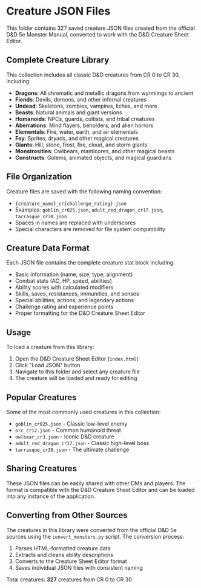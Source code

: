 # Creature JSON Files

This folder contains 327 saved creature JSON files created from the official D&D 5e Monster Manual, converted to work with the D&D Creature Sheet Editor.

## Complete Creature Library

This collection includes all classic D&D creatures from CR 0 to CR 30, including:

- **Dragons**: All chromatic and metallic dragons from wyrmlings to ancient
- **Fiends**: Devils, demons, and other infernal creatures
- **Undead**: Skeletons, zombies, vampires, liches, and more
- **Beasts**: Natural animals and giant versions
- **Humanoids**: NPCs, guards, cultists, and tribal creatures
- **Aberrations**: Mind flayers, beholders, and alien horrors
- **Elementals**: Fire, water, earth, and air elementals
- **Fey**: Sprites, dryads, and other magical creatures
- **Giants**: Hill, stone, frost, fire, cloud, and storm giants
- **Monstrosities**: Owlbears, manticores, and other magical beasts
- **Constructs**: Golems, animated objects, and magical guardians

## File Organization

Creature files are saved with the following naming convention:
- `{creature_name}_cr{challenge_rating}.json`
- Examples: `goblin_cr025.json`, `adult_red_dragon_cr17.json`, `tarrasque_cr30.json`
- Spaces in names are replaced with underscores
- Special characters are removed for file system compatibility

## Creature Data Format

Each JSON file contains the complete creature stat block including:

- Basic information (name, size, type, alignment)
- Combat stats (AC, HP, speed, abilities)
- Ability scores with calculated modifiers
- Skills, saves, resistances, immunities, and senses
- Special abilities, actions, and legendary actions
- Challenge rating and experience points
- Proper formatting for the D&D Creature Sheet Editor

## Usage

To load a creature from this library:
1. Open the D&D Creature Sheet Editor (`index.html`)
2. Click "Load JSON" button
3. Navigate to this folder and select any creature file
4. The creature will be loaded and ready for editing

## Popular Creatures

Some of the most commonly used creatures in this collection:
- `goblin_cr025.json` - Classic low-level enemy
- `orc_cr12.json` - Common humanoid threat
- `owlbear_cr3.json` - Iconic D&D creature
- `adult_red_dragon_cr17.json` - Classic high-level boss
- `tarrasque_cr30.json` - The ultimate challenge

## Sharing Creatures

These JSON files can be easily shared with other DMs and players. The format is compatible with the D&D Creature Sheet Editor and can be loaded into any instance of the application.

## Converting from Other Sources

The creatures in this library were converted from the official D&D 5e sources using the `convert_monsters.py` script. The conversion process:
1. Parses HTML-formatted creature data
2. Extracts and cleans ability descriptions
3. Converts to the Creature Sheet Editor format
4. Saves individual JSON files with consistent naming

Total creatures: **327** creatures from CR 0 to CR 30
